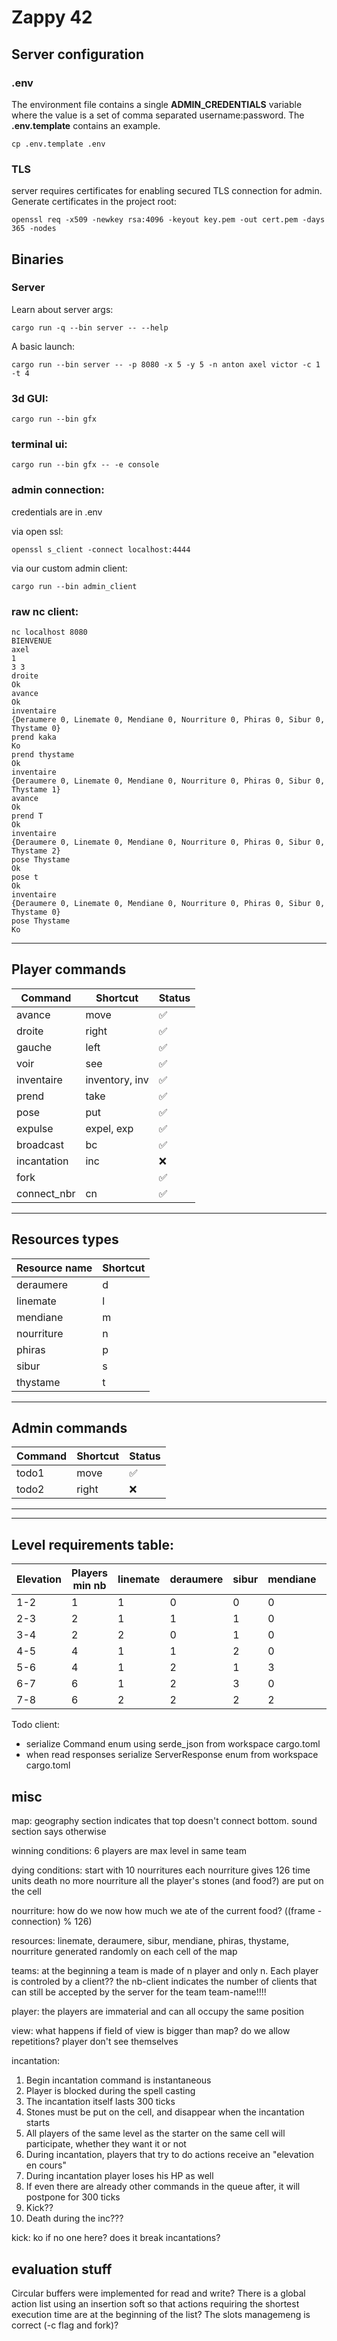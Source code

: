 # Zappy 42

## Server configuration

### .env

The environment file contains a single **ADMIN_CREDENTIALS** variable where the value is a set of comma separated
username:password. The **.env.template** contains an example.

```shell
cp .env.template .env
```

### TLS

server requires certificates for enabling secured TLS connection for admin.\
Generate certificates in the project root:

```shell
openssl req -x509 -newkey rsa:4096 -keyout key.pem -out cert.pem -days 365 -nodes
```

## Binaries

### Server

Learn about server args:

```shell
cargo run -q --bin server -- --help
```

A basic launch:

```shell
cargo run --bin server -- -p 8080 -x 5 -y 5 -n anton axel victor -c 1 -t 4
```

### 3d GUI:

```shell
cargo run --bin gfx
```

### terminal ui:

```shell
cargo run --bin gfx -- -e console
```

### admin connection:

credentials are in .env

via open ssl:

```shell
openssl s_client -connect localhost:4444
```

via our custom admin client:

```shell
cargo run --bin admin_client
```

### raw nc client:

```
nc localhost 8080
BIENVENUE
axel
1
3 3
droite
Ok
avance
Ok
inventaire    
{Deraumere 0, Linemate 0, Mendiane 0, Nourriture 0, Phiras 0, Sibur 0, Thystame 0}
prend kaka
Ko
prend thystame
Ok
inventaire
{Deraumere 0, Linemate 0, Mendiane 0, Nourriture 0, Phiras 0, Sibur 0, Thystame 1}
avance
Ok
prend T  
Ok
inventaire
{Deraumere 0, Linemate 0, Mendiane 0, Nourriture 0, Phiras 0, Sibur 0, Thystame 2}
pose Thystame
Ok
pose t
Ok
inventaire
{Deraumere 0, Linemate 0, Mendiane 0, Nourriture 0, Phiras 0, Sibur 0, Thystame 0}
pose Thystame
Ko
```

---

## Player commands

| Command     | Shortcut       | Status |
|-------------|----------------|--------|
| avance      | move           | ✅      |
| droite      | right          | ✅      |
| gauche      | left           | ✅      |
| voir        | see            | ✅      |
| inventaire  | inventory, inv | ✅      |
| prend       | take           | ✅      |
| pose        | put            | ✅      |
| expulse     | expel, exp     | ✅      |
| broadcast   | bc             | ✅      |
| incantation | inc            | ❌      |
| fork        |                | ✅      |
| connect_nbr | cn             | ✅      |

---

## Resources types

| Resource name | Shortcut |
|---------------|----------|
| deraumere     | d        |
| linemate      | l        |
| mendiane      | m        |
| nourriture    | n        |
| phiras        | p        |
| sibur         | s        |
| thystame      | t        |

---

## Admin commands

| Command | Shortcut | Status |
|---------|----------|--------|
| todo1   | move     | ✅      |
| todo2   | right    | ❌      |

---

---

## Level requirements table:

| Elevation | Players<br/>min nb | linemate | deraumere | sibur | mendiane | phiras | thystame |
|-----------|--------------------|----------|-----------|-------|----------|--------|----------|
| 1-2       | 1                  | 1        | 0         | 0     | 0        | 0      | 0        |
| 2-3       | 2                  | 1        | 1         | 1     | 0        | 0      | 0        |
| 3-4       | 2                  | 2        | 0         | 1     | 0        | 2      | 0        |
| 4-5       | 4                  | 1        | 1         | 2     | 0        | 1      | 0        |
| 5-6       | 4                  | 1        | 2         | 1     | 3        | 0      | 0        |
| 6-7       | 6                  | 1        | 2         | 3     | 0        | 1      | 0        |
| 7-8       | 6                  | 2        | 2         | 2     | 2        | 2      | 1        |

Todo client:

- serialize Command enum using serde_json from workspace cargo.toml
- when read responses serialize ServerResponse enum from workspace cargo.toml

## misc

map:
geography section indicates that top doesn't connect bottom. sound section says otherwise

winning conditions:
6 players are max level in same team

dying conditions:
start with 10 nourritures
each nourriture gives 126 time units
death no more nourriture
all the player's stones (and food?) are put on the cell

nourriture:
how do we now how much we ate of the current food? ((frame - connection) % 126)

resources:
linemate, deraumere, sibur, mendiane, phiras, thystame, nourriture generated randomly on each cell of the map

teams:
at the beginning a team is made of n player and only n. Each player is controled by a client??
the nb-client indicates the number of clients that can still be accepted by the server for the team team-name!!!!

player:
the players are immaterial and can all occupy the same position

view:
what happens if field of view is bigger than map? do we allow repetitions?
player don't see themselves

incantation:

1. Begin incantation command is instantaneous
2. Player is blocked during the spell casting
3. The incantation itself lasts 300 ticks
4. Stones must be put on the cell, and disappear when the incantation starts
5. All players of the same level as the starter on the same cell will participate, whether they want it or not
6. During incantation, players that try to do actions receive an "elevation en cours"
7. During incantation player loses his HP as well
8. If even there are already other commands in the queue after, it will postpone for 300 ticks
9. Kick??
10. Death during the inc???

kick:
ko if no one here?
does it break incantations?

## evaluation stuff

Circular buffers were implemented for read and write?
There is a global action list using an insertion soft so that actions requiring the shortest execution time are at the
beginning of the list?
The slots managemeng is correct (-c flag and fork)?